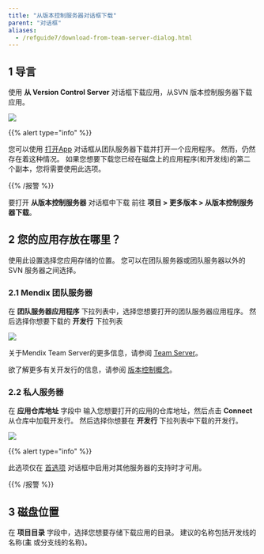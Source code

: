 ```yaml
---
title: "从版本控制服务器对话框下载"
parent: "对话框"
aliases:
  - /refguide7/download-from-team-server-dialog.html
---
```


## 1 导言

使用 **从 Version Control Server** 对话框下载应用，从SVN 版本控制服务器下载应用。

![](attachments/download-from-version-control-server-dialog/download-from-version-control-server-dialog-original.png)

{{% alert type="info" %}}

您可以使用 [打开App](open-app-dialog) 对话框从团队服务器下载并打开一个应用程序。 然而，仍然存在着这种情况。 如果您想要下载您已经在磁盘上的应用程序(和开发线)的第二个副本，您将需要使用此选项。

{{% /报警 %}}

要打开 **从版本控制服务器** 对话框中下载 前往 **项目 > 更多版本 > 从版本控制服务器下载**。

## 2 您的应用存放在哪里？

使用此设置选择您应用存储的位置。 您可以在团队服务器或团队服务器以外的 SVN 服务器之间选择。

### 2.1 Mendix 团队服务器

在 **团队服务器应用程序** 下拉列表中，选择您想要打开的团队服务器应用程序。 然后选择你想要下载的 **开发行** 下拉列表

![](attachments/download-from-version-control-server-dialog/download-from-version-control-server.png)

关于Mendix Team Server的更多信息，请参阅 [Team Server](team-server)。

欲了解更多有关开发行的信息，请参阅 [版本控制概念](version-control)。

### 2.2 私人服务器

在 **应用仓库地址** 字段中 输入您想要打开的应用的仓库地址，然后点击 **Connect** 从仓库中加载开发行。 然后选择你想要在 **开发行** 下拉列表中下载的开发行。

![](attachments/download-from-version-control-server-dialog/download-from-private-server.png)

{{% alert type="info" %}}

此选项仅在 [首选项](preferences-dialog#enabled) 对话框中启用对其他服务器的支持时才可用。

{{% /报警 %}}

## 3 磁盘位置

在 **项目目录** 字段中，选择您想要存储下载应用的目录。 建议的名称包括开发线的名称(**主** 或分支线的名称)。
